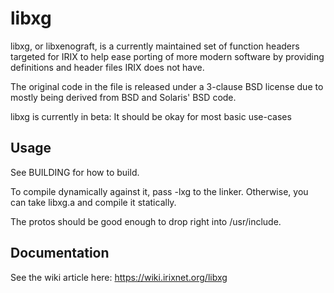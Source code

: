 # libxg

libxg, or libxenograft, is a currently maintained set of function headers targeted for IRIX to help ease porting of more modern software by providing definitions and header files IRIX does not have. 

The original code in the file is released under a 3-clause BSD license due to mostly being derived from BSD and Solaris' BSD code. 

libxg is currently in beta: It should be okay for most basic use-cases

## Usage

See BUILDING for how to build. 

To compile dynamically against it, pass -lxg to the linker. Otherwise, you can take libxg.a and compile it statically. 

The protos should be good enough to drop right into /usr/include. 

## Documentation

See the wiki article here:  https://wiki.irixnet.org/libxg 
